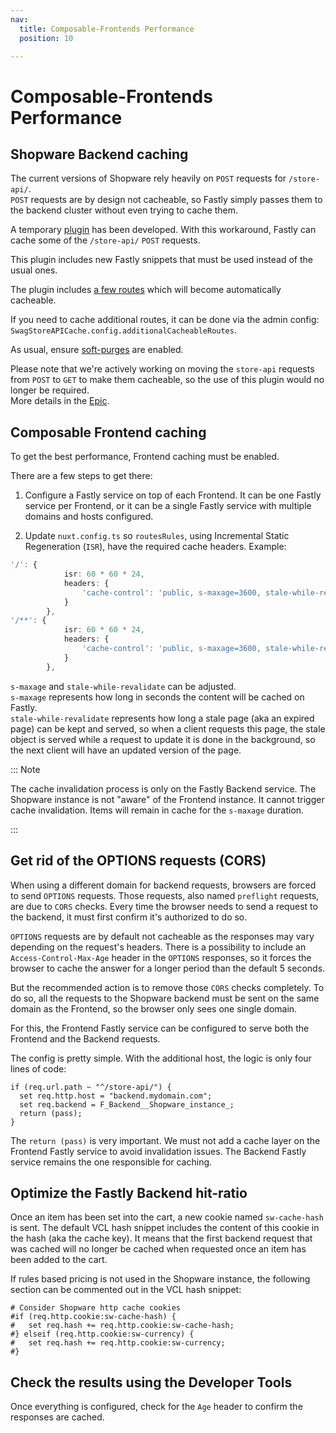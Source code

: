 ```yaml
---
nav:
  title: Composable-Frontends Performance
  position: 10

---
```


# Composable-Frontends Performance

## Shopware Backend caching

The current versions of Shopware rely heavily on `POST` requests for `/store-api/`.  
`POST` requests are by design not cacheable, so Fastly simply passes them to the backend cluster without even trying to cache them.

A temporary [plugin](https://github.com/shopwareLabs/SwagStoreApiCache) has been developed.  With this workaround, Fastly can cache some of the `/store-api/` `POST` requests.

This plugin includes new Fastly snippets that must be used instead of the usual ones.

The plugin includes [a few routes](https://github.com/shopwareLabs/SwagStoreApiCache/blob/trunk/src/Listener/StoreAPIResponseListener.php#L57) which will become automatically cacheable.

If you need to cache additional routes, it can be done via the admin config: `SwagStoreAPICache.config.additionalCacheableRoutes`.

As usual, ensure [soft-purges](https://developer.shopware.com/docs/guides/hosting/infrastructure/reverse-http-cache.html#fastly-soft-purge) are enabled.

Please note that we're actively working on moving the `store-api` requests from `POST` to `GET` to make them cacheable, so the use of this plugin would no longer be required.  
More details in the [Epic](https://github.com/shopware/shopware/issues/7783).

## Composable Frontend caching

To get the best performance, Frontend caching must be enabled.

There are a few steps to get there:

1. Configure a Fastly service on top of each Frontend. It can be one Fastly service per Frontend, or it can be a single Fastly service with multiple domains and hosts configured.

2. Update `nuxt.config.ts` so `routesRules`, using Incremental Static Regeneration (`ISR`), have the required cache headers.
Example:

```ts
'/': {
      		isr: 60 * 60 * 24,
      		headers: {
        		'cache-control': 'public, s-maxage=3600, stale-while-revalidate=1800'
      		}
    	},
'/**': {
      		isr: 60 * 60 * 24,
      		headers: {
        		'cache-control': 'public, s-maxage=3600, stale-while-revalidate=1800'
      		}
    	},
```

`s-maxage` and `stale-while-revalidate` can be adjusted.  
`s-maxage` represents how long in seconds the content will be cached on Fastly.  
`stale-while-revalidate` represents how long a stale page (aka an expired page) can be kept and served, so when a client requests this page, the stale object is served while a request to update it is done in the background, so the next client will have an updated version of the page.

::: Note

The cache invalidation process is only on the Fastly Backend service.
The Shopware instance is not "aware" of the Frontend instance. It cannot trigger cache invalidation. Items will remain in cache for the `s-maxage` duration.

:::

## Get rid of the OPTIONS requests (CORS)

When using a different domain for backend requests, browsers are forced to send `OPTIONS` requests. Those requests, also named `preflight` requests, are due to `CORS` checks. Every time the browser needs to send a request to the backend, it must first confirm it's authorized to do so.

`OPTIONS` requests are by default not cacheable as the responses may vary depending on the request's headers.
There is a possibility to include an `Access-Control-Max-Age` header in the `OPTIONS` responses, so it forces the browser to cache the answer for a longer period than the default 5 seconds.

But the recommended action is to remove those `CORS` checks completely.
To do so, all the requests to the Shopware backend must be sent on the same domain as the Frontend, so the browser only sees one single domain.

For this, the Frontend Fastly service can be configured to serve both the Frontend and the Backend requests.

The config is pretty simple. With the additional host, the logic is only four lines of code:

```vcl
if (req.url.path ~ "^/store-api/") { 
  set req.http.host = "backend.mydomain.com"; 
  set req.backend = F_Backend__Shopware_instance_; 
  return (pass);
}
```

The `return (pass)` is very important. We must not add a cache layer on the Frontend Fastly service to avoid invalidation issues. The Backend Fastly service remains the one responsible for caching.

## Optimize the Fastly Backend hit-ratio

Once an item has been set into the cart, a new cookie named `sw-cache-hash` is sent.
The default VCL hash snippet includes the content of this cookie in the hash (aka the cache key).
It means that the first backend request that was cached will no longer be cached when requested once an item has been added to the cart.

If rules based pricing is not used in the Shopware instance, the following section can be commented out in the VCL hash snippet:

```vcl
# Consider Shopware http cache cookies
#if (req.http.cookie:sw-cache-hash) {
#	set req.hash += req.http.cookie:sw-cache-hash;
#} elseif (req.http.cookie:sw-currency) {
#	set req.hash += req.http.cookie:sw-currency;
#}
```

## Check the results using the Developer Tools

Once everything is configured, check for the `Age` header to confirm the responses are cached.
